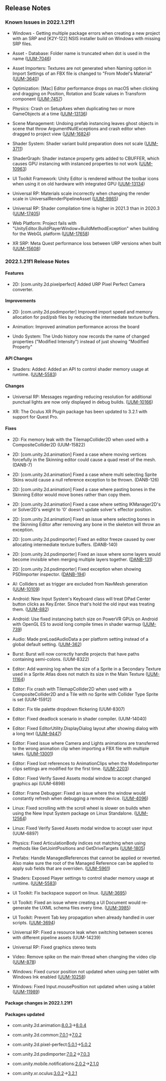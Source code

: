 ## Release Notes

### Known Issues in 2022.1.21f1

-   Windows - Getting multiple package errors when creating a new project with an SRP and \[K2Y-122\] NSIS installer build on Windows with missing SRP files.

-   Asset - Database: Folder name is truncated when dot is used in the name ([UUM-7046](https://issuetracker.unity3d.com/issues/folder-name-is-truncated-when-dot-is-used-in-the-name))

-   Asset Importers: Textures are not generated when Naming option in Import Settings of an FBX file is changed to \"From Model\'s Material\" ([UUM-3640](https://issuetracker.unity3d.com/issues/textures-are-not-generated-when-naming-option-in-import-settings-of-an-fbx-file-is-changed-to-from-models-material-1))

-   Optimization: \[Mac\] Editor performance drops on macOS when clicking and dragging on Position, Rotation and Scale values in Transform component ([UUM-7457](https://issuetracker.unity3d.com/issues/mac-editor-performance-drops-on-macos-when-clicking-and-dragging-on-position-rotation-and-scale-values-in-transform-component))

-   Physics: Crash on SetupAxes when duplicating two or more GameObjects at a time ([UUM-13136](https://issuetracker.unity3d.com/issues/2022-dot-1-crash-on-setupaxes-when-duplicating-two-or-more-gameobjects-at-a-time))

-   Scene Management: Undoing prefab instancing leaves ghost objects in scene that throw ArgumentNullExceptions and crash editor when dragged to project view ([UUM-16824](https://issuetracker.unity3d.com/issues/undoing-prefab-instancing-leaves-ghost-objects-in-scene-that-throw-argumentnullexceptions))

-   Shader System: Shader variant build preparation does not scale ([UUM-3711](https://issuetracker.unity3d.com/issues/shader-variant-build-preparation-does-not-scale))

-   ShaderGraph: Shader instance property gets added to CBUFFER, which causes GPU instancing with instanced properties to not work ([UUM-10963](https://issuetracker.unity3d.com/issues/shader-graph-shader-instance-property-gets-added-to-cbuffer-which-causes-gpu-instancing-with-instanced-properties-to-not-work))

-   UI Toolkit Framework: Unity Editor is rendered without the toolbar icons when using it on old hardware with integrated GPU ([UUM-13134](https://issuetracker.unity3d.com/issues/unity-editor-is-rendered-without-the-toolbar-icons-when-using-it-on-old-hardware-with-integrated-gpu))

-   Universal RP: Materials scale incorrectly when changing the render scale in UniversalRenderPipelineAsset ([UUM-9865](https://issuetracker.unity3d.com/issues/materials-scale-incorrectly-when-changing-the-render-scale-in-universalrenderpipelineasset))

-   Universal RP: Shader compilation time is higher in 2021.3 than in 2020.3 ([UUM-17405](https://issuetracker.unity3d.com/issues/shader-compilation-time-is-higher-in-2021-dot-3-than-in-2020-dot-3))

-   Web Platform: Project fails with \"UnityEditor.BuildPlayerWindow+BuildMethodException\" when building for the WebGL platform ([UUM-17658](https://issuetracker.unity3d.com/issues/project-fails-with-unityeditor-dot-buildplayerwindow-plus-buildmethodexception-when-building-for-the-webgl-platform))

-   XR SRP: Meta Quest performance loss between URP versions when built ([UUM-15608](https://issuetracker.unity3d.com/issues/meta-quest-performance-loss-between-urp-versions-when-built))

### 2022.1.21f1 Release Notes

#### Features

-   2D: \[com.unity.2d.pixelperfect\] Added URP Pixel Perfect Camera converter.

#### Improvements

-   2D: \[com.unity.2d.psdimporter\] Improved import speed and memory allocation for psd/psb files by reducing the intermediate texture buffers.

-   Animation: Improved animation performance across the board

-   Undo System: The Undo history now records the name of changed properties (\"Modified Intensity\") instead of just showing \"Modified Property\"

#### API Changes

-   Shaders: Added: Added an API to control shader memory usage at runtime. ([UUM-5583](https://issuetracker.unity3d.com/issues/unlit-shader-uses-more-than-100mb-of-memory-when-in-player))

#### Changes

-   Universal RP: Messages regarding reducing resolution for additional punctual lights are now only displayed in debug builds. ([UUM-10166](https://issuetracker.unity3d.com/issues/urp-reduced-additional-punctual-light-shadows-resolution-warnings-are-being-thrown-on-playmode-enter-slash-exit-1))

-   XR: The Oculus XR Plugin package has been updated to 3.2.1 with support for Quest Pro.

#### Fixes

-   2D: Fix memory leak with the TilemapCollider2D when used with a CompositeCollider2D (UUM-15822)

-   2D: \[com.unity.2d.animation\] Fixed a case where moving vertices forcefully in the Skinning editor could cause a quad reset of the mesh. (DANB-7)

-   2D: \[com.unity.2d.animation\] Fixed a case where multi selecting Sprite Skins would cause a null reference exception to be thrown. (DANB-126)

-   2D: \[com.unity.2d.animation\] Fixed a case where pasting bones in the Skinning Editor would move bones rather than copy them.

-   2D: \[com.unity.2d.animation\] Fixed a case where setting IKManager2D\'s or Solver2D\'s weight to \'0\' doesn\'t update solver\'s effector position.

-   2D: \[com.unity.2d.animation\] Fixed an issue where selecting bones in the Skinning Editor after removing any bone in the skeleton will throw an exception.

-   2D: \[com.unity.2d.psdimporter\] Fixed an editor freeze caused by over allocating intermediate texture buffers. (DANB-140)

-   2D: \[com.unity.2d.psdimporter\] Fixed an issue where some layers would become invisible when merging multiple layers together. ([DANB-131](https://issuetracker.unity3d.com/issues/psb-file-layers-become-invisible-when-they-are-merged))

-   2D: \[com.unity.2d.psdimporter\] Fixed exception when showing PSDImporter inspector. ([DANB-194](https://issuetracker.unity3d.com/issues/2020-dot-3-nullreferenceexception-is-thrown-when-selecting-a-psb-file-in-the-project-browser))

-   AI: Colliders set as trigger are excluded from NavMesh generation ([UUM-10109](https://issuetracker.unity3d.com/issues/trigger-volumes-are-included-in-nav-mesh-generation-for-navmeshsurface-when-geometry-is-set-to-physics-colliders))

-   Android: New Input System\'s Keyboard class will treat DPad Center button clicks as Key.Enter. Since that\'s hold the old input was treating them. ([UUM-882](https://issuetracker.unity3d.com/issues/backport-input-system-unity-does-not-register-amazon-fire-tv-remotes-d-pad-center-button-press))

-   Android: Use fixed instancing batch size on PowerVR GPUs on Android with OpenGL ES to avoid long compile times in shader warmup ([UUM-739](https://issuetracker.unity3d.com/issues/shader-variants-causes-freeze-on-android-devices-with-powervr-gpu-when-gpu-instancing-is-enabled))

-   Audio: Made preLoadAudioData a per platform setting instead of a global default setting. ([UUM-362](https://issuetracker.unity3d.com/issues/audioimporter-preload-audio-data-setting-is-showing-up-in-per-platform-settings-but-is-changed-for-every-platform))

-   Burst: Burst will now correctly handle projects that have paths containing semi-colons. (UUM-8322)

-   Editor: Add warning log when the size of a Sprite in a Secondary Texture used in a Sprite Atlas does not match its size in the Main Texture ([UUM-11164](https://issuetracker.unity3d.com/issues/the-normal-map-on-the-tilemap-stops-working-after-pressing-the-play-button))

-   Editor: Fix crash with TilemapCollider2D when used with a CompositeCollider2D and a Tile with no Sprite with Collider Type Sprite is set (UUM-15912)

-   Editor: Fix tile palette dropdown flickering (UUM-8307)

-   Editor: Fixed deadlock scenario in shader compiler. (UUM-14040)

-   Editor: Fixed EditorUtility.DisplayDialog layout after showing dialog with a long text ([UUM-9447](https://issuetracker.unity3d.com/issues/macos-editorutility-dot-displaydialog-dialog-layout-gets-corrupted-after-displaying-a-17-plus-lines-477-plus-non-broken-characters-long-message))

-   Editor: Fixed issue where Camera and Lights animations are transferred to the wrong animation clip when importing a FBX file with multiple takes. ([UUM-13001](https://issuetracker.unity3d.com/issues/animations-attributes-get-corrupted-in-the-animation-window-when-opening-the-project-in-a-newer-version-of-unity))

-   Editor: Fixed lost references to AnimationClips when the ModelImporter clips settings are modified for the first time. ([UUM-2203](https://issuetracker.unity3d.com/issues/backport-assetimporter-updating-existing-animationclip-import-setting-results-in-a-new-internalid-and-lost-references-to-the-clip))

-   Editor: Fixed Verify Saved Assets modal window to accept changed graphics api (UUM-6898)

-   Editor: Frame Debugger: Fixed an issue where the window would constantly refresh when debugging a remote device. ([UUM-4096](https://issuetracker.unity3d.com/issues/mobile-frame-debugger-constantly-refreshes-when-making-a-ui-update-for-frame-debug-window))

-   Linux: Fixed scrolling with the scroll wheel is slower on builds when using the New Input System package on Linux Standalone. ([UUM-12564](https://issuetracker.unity3d.com/issues/linux-scrolling-with-the-scroll-wheel-is-slower-on-builds-when-using-the-new-input-system-package))

-   Linux: Fixed Verify Saved Assets modal window to accept user input (UUM-6897)

-   Physics: Fixed ArticulationBody indices not matching when using methods like GetJointPositions and GetDriveTargets ([UUM-1805](https://issuetracker.unity3d.com/issues/backport-data-indices-dont-match-when-using-articulationbody-getdrivetargets-and-getjointpositions))

-   Prefabs: Handle ManagedReferences that cannot be applied or reverted. Also make sure the root of the Managed Reference can be applied to apply sub fields that are overriden. ([UUM-5961](https://issuetracker.unity3d.com/issues/managedreferences-on-a-prefab-instance-that-cannot-be-applied-or-reverted-to-the-prefab-asset-needs-to-be-handled))

-   Shaders: Exposed Player settings to control shader memory usage at runtime. ([UUM-5583](https://issuetracker.unity3d.com/issues/unlit-shader-uses-more-than-100mb-of-memory-when-in-player))

-   UI Toolkit: Fix backspace support on linux. ([UUM-3695](https://issuetracker.unity3d.com/issues/linux-backspace-has-no-effect-on-ui-toolkit-text-fields-when-an-event-system-is-present-in-the-scene))

-   UI Toolkit: Fixed an issue where creating a UI Document would re-generate the UXML schema files every time. ([UUM-3985](https://issuetracker.unity3d.com/issues/creating-a-ui-document-takes-too-much-time))

-   UI Toolkit: Prevent Tab key propagation when already handled in user scripts. ([UUM-3694](https://issuetracker.unity3d.com/issues/uitoolkit-tab-keydown-slash-keyup-events-that-are-used-in-toolgui-are-still-propagated-to-the-ui-slash-changing-focus))

-   Universal RP: Fixed a resource leak when switching between scenes with different pipeline assets (UUM-14239)

-   Universal RP: Fixed graphics stereo tests

-   Video: Remove spike on the main thread when changing the video clip ([UUM-878](https://issuetracker.unity3d.com/issues/backport-android-cpu-spike-occurs-on-videoplayer-dot-destroyplayback-when-stop-is-called-on-the-videoplayer-or-a-clip-is-changed))

-   Windows: Fixed cursor position not updated when using pen tablet with Windows Ink enabled ([UUM-10258](https://issuetracker.unity3d.com/issues/cursor-position-does-not-update-when-using-pen-tablet-with-windows-ink-enabled))

-   Windows: Fixed Input.mousePosition not updated when using a tablet ([UUM-11989](https://issuetracker.unity3d.com/issues/input-dot-mouseposition-does-not-update-when-using-a-tablet-1))

#### Package changes in 2022.1.21f1

#### Packages updated

-   com.unity.2d.animation:[8.0.3](https://docs.unity3d.com/Packages/com.unity.2d.animation@8.0//changelog/CHANGELOG.html)→[8.0.4](https://docs.unity3d.com/Packages/com.unity.2d.animation@8.0//changelog/CHANGELOG.html)

-   com.unity.2d.common:[7.0.1](https://docs.unity3d.com/Packages/com.unity.2d.common@7.0//changelog/CHANGELOG.html)→[7.0.2](https://docs.unity3d.com/Packages/com.unity.2d.common@7.0//changelog/CHANGELOG.html)

-   com.unity.2d.pixel-perfect:[5.0.1](https://docs.unity3d.com/Packages/com.unity.2d.pixel-perfect@5.0//changelog/CHANGELOG.html)→[5.0.2](https://docs.unity3d.com/Packages/com.unity.2d.pixel-perfect@5.0//changelog/CHANGELOG.html)

-   com.unity.2d.psdimporter:[7.0.2](https://docs.unity3d.com/Packages/com.unity.2d.psdimporter@7.0//changelog/CHANGELOG.html)→[7.0.3](https://docs.unity3d.com/Packages/com.unity.2d.psdimporter@7.0//changelog/CHANGELOG.html)

-   com.unity.mobile.notifications:[2.0.2](https://docs.unity3d.com/Packages/com.unity.mobile.notifications@2.0//changelog/CHANGELOG.html)→[2.1.0](https://docs.unity3d.com/Packages/com.unity.mobile.notifications@2.1//changelog/CHANGELOG.html)

-   com.unity.xr.oculus:[3.0.2](https://docs.unity3d.com/Packages/com.unity.xr.oculus@3.0//changelog/CHANGELOG.html)→[3.2.1](https://docs.unity3d.com/Packages/com.unity.xr.oculus@3.2//changelog/CHANGELOG.html)
